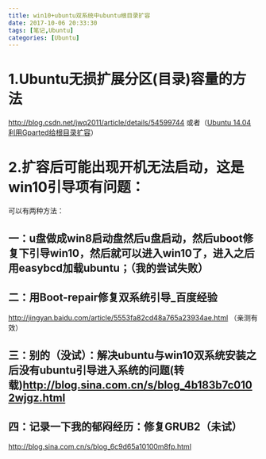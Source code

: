 ```yaml
---
title: win10+ubuntu双系统中ubuntu根目录扩容
date: 2017-10-06 20:33:30
tags: [笔记,Ubuntu]
categories: [Ubuntu] 
---
```

# 1.Ubuntu无损扩展分区(目录)容量的方法
http://blog.csdn.net/jwq2011/article/details/54599744
或者（[Ubuntu 14.04 利用Gparted给根目录扩容](http://www.jianshu.com/p/beb9b7434c20)）
# 2.扩容后可能出现开机无法启动，这是win10引导项有问题：
可以有两种方法：
## 一：u盘做成win8启动盘然后u盘启动，然后uboot修复下引导win10，然后就可以进入win10了，进入之后用easybcd加载ubuntu；（我的尝试失败）

## 二：用Boot-repair修复双系统引导_百度经验
http://jingyan.baidu.com/article/5553fa82cd48a765a23934ae.html
（亲测有效）

## 三：别的（没试）：解决ubuntu与win10双系统安装之后没有ubuntu引导进入系统的问题(转载)http://blog.sina.com.cn/s/blog_4b183b7c0102wjgz.html

## 四：记录一下我的郁闷经历：修复GRUB2（未试）
http://blog.sina.com.cn/s/blog_6c9d65a10100m8fp.html








